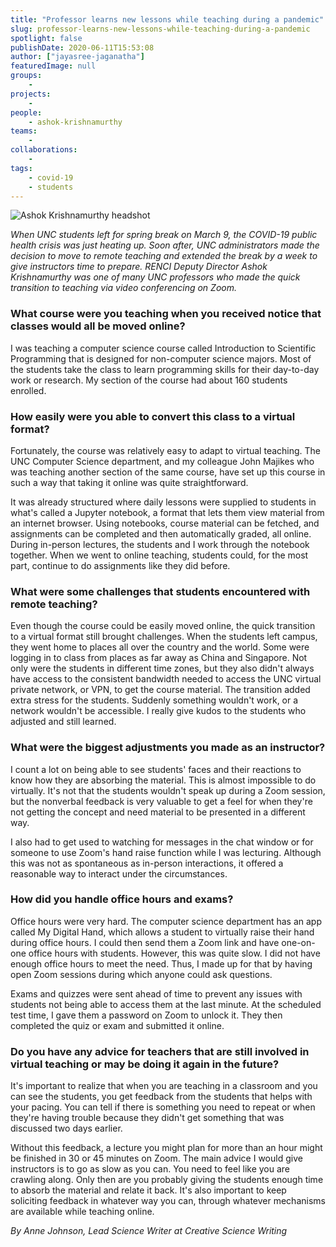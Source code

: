 ```yaml
---
title: "Professor learns new lessons while teaching during a pandemic"
slug: professor-learns-new-lessons-while-teaching-during-a-pandemic
spotlight: false
publishDate: 2020-06-11T15:53:08
author: ["jayasree-jaganatha"]
featuredImage: null
groups:
    - 
projects:
    - 
people:
    - ashok-krishnamurthy
teams: 
    - 
collaborations:
    - 
tags:
    - covid-19
    - students
---
```


![Ashok Krishnamurthy headshot](https://renci.org/wp-content/uploads/2020/06/Ashok-Teaching-Blog-01-1024x512.png)

_When UNC students left for spring break on March 9, the COVID-19 public health crisis was just heating up. Soon after, UNC administrators made the decision to move to remote teaching and extended the break by a week to give instructors time to prepare. RENCI Deputy Director Ashok Krishnamurthy was one of many UNC professors who made the quick transition to teaching via video conferencing on Zoom._

### What course were you teaching when you received notice that classes would all be moved online?

I was teaching a computer science course called Introduction to Scientific Programming that is designed for non-computer science majors. Most of the students take the class to learn programming skills for their day-to-day work or research. My section of the course had about 160 students enrolled.

### How easily were you able to convert this class to a virtual format?

Fortunately, the course was relatively easy to adapt to virtual teaching. The UNC Computer Science department, and my colleague John Majikes who was teaching another section of the same course, have set up this course in such a way that taking it online was quite straightforward.

It was already structured where daily lessons were supplied to students in what's called a Jupyter notebook, a format that lets them view material from an internet browser. Using notebooks, course material can be fetched, and assignments can be completed and then automatically graded, all online. During in-person lectures, the students and I work through the notebook together. When we went to online teaching, students could, for the most part, continue to do assignments like they did before.

### What were some challenges that students encountered with remote teaching?

Even though the course could be easily moved online, the quick transition to a virtual format still brought challenges. When the students left campus, they went home to places all over the country and the world. Some were logging in to class from places as far away as China and Singapore. Not only were the students in different time zones, but they also didn't always have access to the consistent bandwidth needed to access the UNC virtual private network, or VPN, to get the course material. The transition added extra stress for the students. Suddenly something wouldn't work, or a network wouldn't be accessible. I really give kudos to the students who adjusted and still learned.

### What were the biggest adjustments you made as an instructor?

I count a lot on being able to see students' faces and their reactions to know how they are absorbing the material. This is almost impossible to do virtually. It's not that the students wouldn't speak up during a Zoom session, but the nonverbal feedback is very valuable to get a feel for when they're not getting the concept and need material to be presented in a different way.

I also had to get used to watching for messages in the chat window or for someone to use Zoom's hand raise function while I was lecturing. Although this was not as spontaneous as in-person interactions, it offered a reasonable way to interact under the circumstances.

### How did you handle office hours and exams?

Office hours were very hard. The computer science department has an app called My Digital Hand, which allows a student to virtually raise their hand during office hours. I could then send them a Zoom link and have one-on-one office hours with students. However, this was quite slow. I did not have enough office hours to meet the need. Thus, I made up for that by having open Zoom sessions during which anyone could ask questions.

Exams and quizzes were sent ahead of time to prevent any issues with students not being able to access them at the last minute. At the scheduled test time, I gave them a password on Zoom to unlock it. They then completed the quiz or exam and submitted it online.

### Do you have any advice for teachers that are still involved in virtual teaching or may be doing it again in the future?

It's important to realize that when you are teaching in a classroom and you can see the students, you get feedback from the students that helps with your pacing. You can tell if there is something you need to repeat or when they're having trouble because they didn't get something that was discussed two days earlier.

Without this feedback, a lecture you might plan for more than an hour might be finished in 30 or 45 minutes on Zoom. The main advice I would give instructors is to go as slow as you can. You need to feel like you are crawling along. Only then are you probably giving the students enough time to absorb the material and relate it back. It's also important to keep soliciting feedback in whatever way you can, through whatever mechanisms are available while teaching online.

_By Anne Johnson, Lead Science Writer at Creative Science Writing_